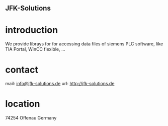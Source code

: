 ## JFK-Solutions

# introduction

We provide librays for for accessing data files of siemens PLC software, like TIA Portal, WinCC flexible, ...

# contact

mail: info@jfk-solutions.de
url: http://jfk-solutions.de

# location 

74254 Offenau 
Germany


